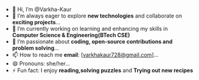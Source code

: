 - 👋 Hi, I’m @Varkha-Kaur
- 👀 I’m always eager to explore **new technologies** and collaborate on **exciting projects**...
- 🌱 I’m currently working on learning and enhancing my skills in **Computer Science & Engineering(BTech CSE)**
- 💞️ I’m passionate about **coding, open-source contributions and problem solving**...
- 📫 How to reach me **email**: [varkhakaur728@gmail.com]...
- 😄 Pronouns: she/her...
- ⚡ Fun fact: I enjoy **reading,solving puzzles** and **Trying out new recipes**

<!---
Varkha-Kaur/Varkha-Kaur is a ✨ special ✨ repository because its `README.md` (this file) appears on your GitHub profile.
You can click the Preview link to take a look at your changes.
--->
